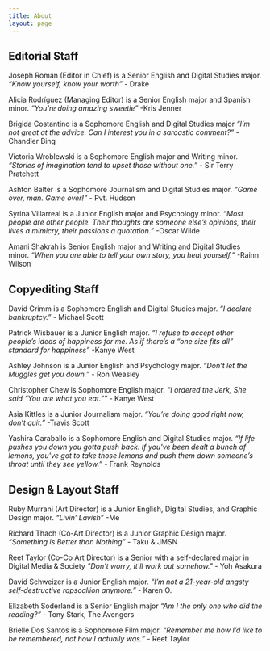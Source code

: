 ```yaml
---
title: About
layout: page
---
```

## Editorial Staff

Joseph Roman (Editor in Chief)  is a Senior English and Digital Studies major.
*“Know yourself, know your worth”* - Drake

Alicia Rodríguez (Managing Editor) is a Senior English major and Spanish minor.
*“You’re doing amazing sweetie”* -Kris Jenner

Brigida Costantino is a Sophomore English and Digital Studies major
*“I’m not great at the advice. Can I interest you in a sarcastic comment?”* - Chandler Bing

Victoria Wroblewski is a Sophomore English major and Writing minor.
*“Stories of imagination tend to upset those without one.”* - Sir Terry Pratchett

Ashton Balter is a Sophomore Journalism and Digital Studies major.
*“Game over, man. Game over!”* - Pvt. Hudson

Syrina Villarreal is a Junior English major and Psychology minor.
*“Most people are other people.  Their thoughts are someone else’s opinions, their lives a mimicry, their passions a quotation.”* -Oscar Wilde

Amani Shakrah is Senior English major and Writing and Digital Studies minor.
*“When you are able to tell your own story, you heal yourself.”* -Rainn Wilson

## Copyediting Staff

David Grimm is a Sophomore English and Digital Studies major.
*“I declare bankruptcy.”* - Michael Scott

Patrick Wisbauer is a Junior English major.
*“I refuse to accept other people’s ideas of happiness for me. As if there’s a “one size fits all” standard for happiness”* -Kanye West

Ashley Johnson is a Junior English and Psychology major.
*“Don’t let the Muggles get you down.”* - Ron Weasley

Christopher Chew is Sophomore English major.
*“I ordered the Jerk, She said “You are what you eat.””* - Kanye West

Asia Kittles is a Junior Journalism major.
*“You’re doing good right now, don’t quit.”* -Travis Scott

Yashira Caraballo is a Sophomore English and Digital Studies major.
*“If life pushes you down you gotta push back. If you've been dealt a bunch of lemons, you've got to take those lemons and push them down someone’s throat until they see yellow.”* - Frank Reynolds

## Design & Layout Staff

Ruby Murrani (Art Director)  is a Junior English, Digital Studies, and Graphic Design major.
*“Livin’ Lavish”* -Me

Richard Thach (Co-Art Director) is a Junior Graphic Design major.
*“Something is Better than Nothing”* - Taku & JMSN

Reet Taylor (Co-Co Art Director) is a Senior with a self-declared major in Digital Media & Society
*"Don't worry, it'll work out somehow."* - Yoh Asakura

David Schweizer is a Junior English major.
*“I’m not a 21-year-old angsty self-destructive rapscallion anymore.”* - Karen O.

Elizabeth Soderland is a Senior English major
*“Am I the only one who did the reading?”* - Tony Stark, The Avengers

Brielle Dos Santos is a Sophomore Film major.
*“Remember me how I’d like to be remembered, not how I actually was.”* - Reet Taylor
